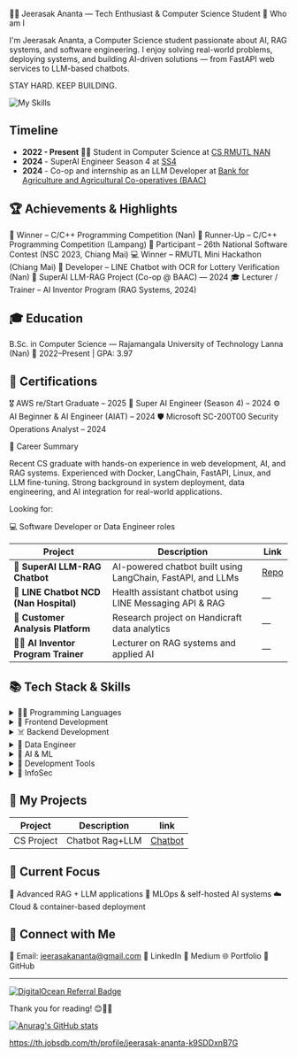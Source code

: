 🧑‍💻 Jeerasak Ananta — Tech Enthusiast & Computer Science Student
🔱 Who am I

I'm Jeerasak Ananta, a Computer Science student passionate about AI, RAG systems, and software engineering.
I enjoy solving real-world problems, deploying systems, and building AI-driven solutions — from FastAPI web services to LLM-based chatbots.

STAY HARD. KEEP BUILDING.

![My Skills](https://skillicons.dev/icons?i=python,linux,bash,cpp,ts,java,react,vite,tailwind,docker,arch,aws)

## Timeline
- **2022 - Present** 🧑‍🎓 Student in Computer Science at [CS RMUTL NAN](https://nan.rmutl.ac.th/)
- **2024** - SuperAI Engineer Season 4 at [SS4](https://superai.aiat.or.th/2022/hall-of-fame-2022/)
- **2024** - Co-op and internship as an LLM Developer at [Bank for Agriculture and Agricultural Co-operatives (BAAC)](https://www.baac.or.th/en/)

## 🏆 Achievements & Highlights

🥇 Winner – C/C++ Programming Competition (Nan)
🥈 Runner-Up – C/C++ Programming Competition (Lampang)
🧠 Participant – 26th National Software Contest (NSC 2023, Chiang Mai)
💻 Winner – RMUTL Mini Hackathon (Chiang Mai)
🤖 Developer – LINE Chatbot with OCR for Lottery Verification (Nan)
🧩 SuperAI LLM-RAG Project (Co-op @ BAAC) — 2024
🎓 Lecturer / Trainer – AI Inventor Program (RAG Systems, 2024)


## 🎓 Education

B.Sc. in Computer Science — Rajamangala University of Technology Lanna (Nan)
📆 2022–Present | GPA: 3.97

## 🪪 Certifications

🎖 AWS re/Start Graduate – 2025
🧩 Super AI Engineer (Season 4) – 2024
⚙️ AI Beginner & AI Engineer (AIAT) – 2024
🛡 Microsoft SC-200T00 Security Operations Analyst – 2024

💼 Career Summary

Recent CS graduate with hands-on experience in web development, AI, and RAG systems.
Experienced with Docker, LangChain, FastAPI, Linux, and LLM fine-tuning.
Strong background in system deployment, data engineering, and AI integration for real-world applications.

Looking for:

💻 Software Developer or Data Engineer roles


| Project                               | Description                                                 | Link                                                 |
| ------------------------------------- | ----------------------------------------------------------- | ---------------------------------------------------- |
| 🧠 **SuperAI LLM-RAG Chatbot**         | AI-powered chatbot built using LangChain, FastAPI, and LLMs | [Repo](https://github.com/JeerasakAnanta/cs_project) |
| 💬 **LINE Chatbot NCD (Nan Hospital)** | Health assistant chatbot using LINE Messaging API & RAG     | —                                                    |
| 🧵 **Customer Analysis Platform**      | Research project on Handicraft data analytics               | —                                                    |
| 🧑‍🏫 **AI Inventor Program Trainer**     | Lecturer on RAG systems and applied AI                      | —                                                    |


## 📚 Tech Stack & Skills

<details>
<summary>👨‍💻 Programming Languages</summary>

![Programming Skills](https://skillicons.dev/icons?i=cpp,python,java,php,js,ts,go,rust)

</details>

<details>
<summary>🐥 Frontend Development</summary>

![Frontend Skills](https://skillicons.dev/icons?i=html,css,react,tailwind)

</details>

<details>
<summary>☠️ Backend Development</summary>

![Backend Skills](https://skillicons.dev/icons?i=fastapi,flask,postgres,dotnet)

</details>

<details>
<summary>🐥 Data Engineer</summary>

![Data Engineer Skills](https://skillicons.dev/icons?i=grafana,)

</details>

<details>
<summary>🤖 AI & ML</summary>

![AI & ML Skills](https://skillicons.dev/icons?i=sklearn,anaconda)

</details>

<details>
<summary>🐥 Development Tools</summary>

![Dev Tools Skills](https://skillicons.dev/icons?i=vim,git,github,gitlab,ubuntu,neovim,raspberrypi,arduino,redhat,jenkins,eclipse)

</details>

<details>
<summary>🐥 InfoSec</summary>
<img src="https://tryhackme-badges.s3.amazonaws.com/Game.png" alt="Your Image Badge" />
</details>

## 🐥 My Projects
| Project    | Description     | link                                                    |
| ---------- | --------------- | ------------------------------------------------------- |
| CS Project | Chatbot Rag+LLM | [Chatbot](https://github.com/JeerasakAnanta/cs_project) |  |



## 🌱 Current Focus

🤖 Advanced RAG + LLM applications
🧩 MLOps & self-hosted AI systems
☁️ Cloud & container-based deployment

## 📩 Connect with Me
📧 Email: jeerasakananta@gmail.com
💼 LinkedIn
🧠 Medium
🌐 Portfolio
🐙 GitHub

---

[![DigitalOcean Referral Badge](https://web-platforms.sfo2.cdn.digitaloceanspaces.com/WWW/Badge%201.svg)](https://www.digitalocean.com/?refcode=b3f2bac99791&utm_campaign=Referral_Invite&utm_medium=Referral_Program&utm_source=badge)

Thank you for reading! 😊💯💪

[![Anurag's GitHub stats](https://github-readme-stats.vercel.app/api?username=JeerasakAnanta)](https://github.com/JeerasakAnanta/github-readme-stats)

https://th.jobsdb.com/th/profile/jeerasak-ananta-k9SDDxnB7G

